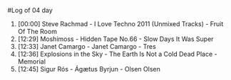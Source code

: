 #Log of 04 day

1. [00:00] Steve Rachmad - I Love Techno 2011 (Unmixed Tracks) - Fruit Of The Room
1. [12:29] Moshimoss - Hidden Tape No.66 - Slow Days It Was Super
1. [12:33] Janet Camargo - Janet Camargo - Tres
1. [12:36] Explosions in the Sky - The Earth Is Not a Cold Dead Place - Memorial
1. [12:45] Sigur Rós - Ágætus Byrjun - Olsen Olsen

